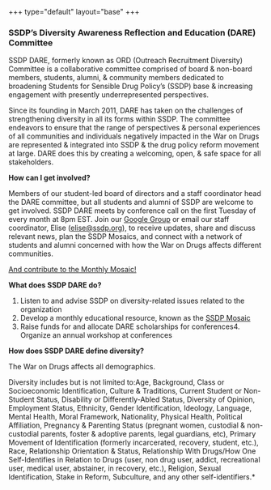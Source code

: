 +++
type="default"
layout="base"
+++
### **SSDP’s Diversity Awareness Reflection and Education (DARE) Committee**

SSDP DARE, formerly known as ORD
(Outreach Recruitment Diversity) Committee is a collaborative committee
comprised of board & non-board members, students, alumni, &
community members dedicated to broadening Students for Sensible Drug
Policy’s (SSDP) base & increasing engagement with presently
underrepresented perspectives.

Since its founding in March 2011,
DARE has taken on the challenges of strengthening diversity in all its
forms within SSDP. The committee endeavors to ensure that the range of
perspectives & personal experiences of all communities and
individuals negatively impacted in the War on Drugs are represented
& integrated into SSDP & the drug policy reform movement at
large. DARE does this by creating a welcoming, open, & safe space
for all stakeholders.

**How can I get involved?**

Members of our student-led board of
directors and a staff coordinator head the DARE committee, but all
students and alumni of SSDP are welcome to get involved. SSDP DARE meets
 by conference call on the first Tuesday of every month at 8pm EST.
 Join our [Google Group](https://groups.google.com/a/ssdp.org/forum/?hl=en#!forum/dare) or email our staff coordinator, Elise ([elise@ssdp.org](mailto:elise@ssdp.org)),
 to receive updates, share and discuss relevant news, plan the SSDP
Mosaics, and connect with a network of students and alumni concerned
with how the War on Drugs affects different communities.

[And contribute to the Monthly Mosaic!](https://docs.google.com/forms/d/e/1FAIpQLSe1Y1pzHeM2pC_hLk12D6PfY7cvNGGoPkVeZkaJlgM2Yf0bQA/viewform?c=0&w=1)

**What does SSDP DARE do?**  

1. Listen to and advise SSDP on diversity-related issues related to the organization
2. Develop a monthly educational resource, known as the [SSDP Mosaic](http://ssdp.org/dare/monthlymosaic)
3. Raise funds for and allocate DARE scholarships for conferences4. Organize an annual workshop at conferences

**How does SSDP DARE define diversity?**

The War on Drugs affects all demographics.

Diversity includes but is not limited to:Age, Background, Class or
Socioeconomic Identification, Culture & Traditions, Current Student
or Non-Student Status, Disability or Differently-Abled Status, Diversity
 of Opinion, Employment Status, Ethnicity, Gender Identification,
Ideology, Language, Mental Health, Moral Framework, Nationality,
Physical Health, Political Affiliation, Pregnancy & Parenting Status
 (pregnant women, custodial & non-custodial parents, foster &
adoptive parents, legal guardians, etc), Primary Movement of
Identification (formerly incarcerated, recovery, student, etc.), Race,
Relationship Orientation & Status, Relationship With Drugs/How One
Self-Identifies in Relation to Drugs (user, non drug user, addict,
recreational user, medical user, abstainer, in recovery, etc.),
Religion, Sexual Identification, Stake in Reform, Subculture, and any
other self-identifiers.*

